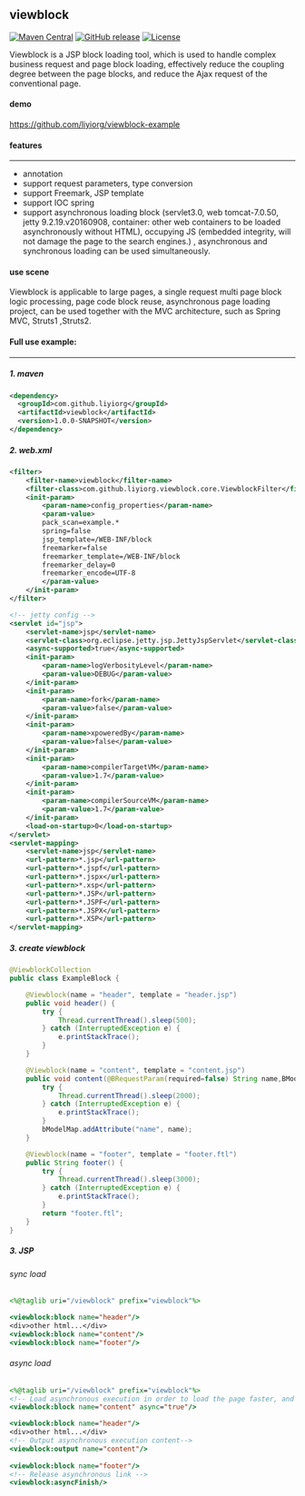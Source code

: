 viewblock
---------
[![Maven Central](https://maven-badges.herokuapp.com/maven-central/com.github.liyiorg/viewblock/badge.svg)](https://maven-badges.herokuapp.com/maven-central/com.github.liyiorg/viewblock/)
[![GitHub release](https://img.shields.io/github/release/liyiorg/viewblock.svg)](https://github.com/liyiorg/viewblock/releases)
[![License](https://img.shields.io/badge/license-Apache%202-4EB1BA.svg)](https://www.apache.org/licenses/LICENSE-2.0.html)

Viewblock is a JSP block loading tool, which is used to handle complex business request and page block loading, effectively reduce the coupling degree between the page blocks, and reduce the Ajax request of the conventional page.

#### demo 
https://github.com/liyiorg/viewblock-example

#### features
---------
* annotation
* support request parameters, type conversion
* support Freemark, JSP template
* support IOC spring
* support asynchronous loading block (servlet3.0, web tomcat-7.0.50, jetty 9.2.19.v20160908, container: other web containers to be loaded asynchronously without HTML), occupying JS (embedded integrity, will not damage the page to the search engines.) , asynchronous and synchronous loading can be used simultaneously.

#### use scene
Viewblock is applicable to large pages, a single request multi page block logic processing, page code block reuse, asynchronous page loading project, can be used together with the MVC architecture, such as Spring MVC, Struts1 ,Struts2.

#### Full use example:
---------
##### 1. maven

```xml
<dependency>
  <groupId>com.github.liyiorg</groupId>
  <artifactId>viewblock</artifactId>
  <version>1.0.0-SNAPSHOT</version>
</dependency>
```

##### 2. web.xml

```xml
<filter>   
	<filter-name>viewblock</filter-name>   
	<filter-class>com.github.liyiorg.viewblock.core.ViewblockFilter</filter-class>  
	<init-param>   
		<param-name>config_properties</param-name>   
		<param-value>  	  		
		pack_scan=example.*    
		spring=false    
		jsp_template=/WEB-INF/block    
		freemarker=false    
		freemarker_template=/WEB-INF/block    
		freemarker_delay=0    
		freemarker_encode=UTF-8    
		</param-value>    
	</init-param>   
</filter>
```

```xml
<!-- jetty config -->
<servlet id="jsp">
	<servlet-name>jsp</servlet-name>
	<servlet-class>org.eclipse.jetty.jsp.JettyJspServlet</servlet-class>
	<async-supported>true</async-supported>
	<init-param>
		<param-name>logVerbosityLevel</param-name>
		<param-value>DEBUG</param-value>
	</init-param>
	<init-param>
		<param-name>fork</param-name>
		<param-value>false</param-value>
	</init-param>
	<init-param>
		<param-name>xpoweredBy</param-name>
		<param-value>false</param-value>
	</init-param>
	<init-param>
		<param-name>compilerTargetVM</param-name>
		<param-value>1.7</param-value>
	</init-param>
	<init-param>
		<param-name>compilerSourceVM</param-name>
		<param-value>1.7</param-value>
	</init-param>
	<load-on-startup>0</load-on-startup>
</servlet>
<servlet-mapping>
	<servlet-name>jsp</servlet-name>
	<url-pattern>*.jsp</url-pattern>
	<url-pattern>*.jspf</url-pattern>
	<url-pattern>*.jspx</url-pattern>
	<url-pattern>*.xsp</url-pattern>
	<url-pattern>*.JSP</url-pattern>
	<url-pattern>*.JSPF</url-pattern>
	<url-pattern>*.JSPX</url-pattern>
	<url-pattern>*.XSP</url-pattern>
</servlet-mapping>  
```

##### 3. create viewblock  

```java
@ViewblockCollection
public class ExampleBlock {

	@Viewblock(name = "header", template = "header.jsp")
	public void header() {
		try {
			Thread.currentThread().sleep(500);
		} catch (InterruptedException e) {
			e.printStackTrace();
		}
	}

	@Viewblock(name = "content", template = "content.jsp")
	public void content(@BRequestParam(required=false) String name,BModelMap bModelMap){
		try {
			Thread.currentThread().sleep(2000);
		} catch (InterruptedException e) {
			e.printStackTrace();
		}
		bModelMap.addAttribute("name", name);
	}

	@Viewblock(name = "footer", template = "footer.ftl")
	public String footer() {
		try {
			Thread.currentThread().sleep(3000);
		} catch (InterruptedException e) {
			e.printStackTrace();
		}
		return "footer.ftl";
	}
}
```

##### 3. JSP

###### sync load

```jsp
<%@taglib uri="/viewblock" prefix="viewblock"%>  

<viewblock:block name="header"/>  
<div>other html...</div>   
<viewblock:block name="content"/>
<viewblock:block name="footer"/>  
```

###### async load

```jsp
<%@taglib uri="/viewblock" prefix="viewblock"%>
<!-- Load asynchronous execution in order to load the page faster, and reduce the wait for the asynchronous output tag, the asynchronous execution block should be placed at the top of the JSP page.-->  
<viewblock:block name="content" async="true"/>

<viewblock:block name="header"/>
<div>other html...</div>
<!-- Output asynchronous execution content-->
<viewblock:output name="content"/>
  
<viewblock:block name="footer"/>  
<!-- Release asynchronous link -->
<viewblock:asyncFinish/>
```
